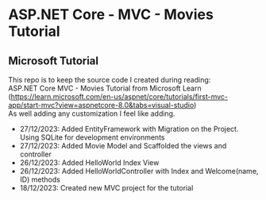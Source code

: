 <h1>ASP.NET Core - MVC - Movies Tutorial</h1>
<h2>Microsoft Tutorial</h2>

This repo is to keep the source code I created during reading:</br>
ASP.NET Core MVC - Movies Tutorial from Microsoft Learn (https://learn.microsoft.com/en-us/aspnet/core/tutorials/first-mvc-app/start-mvc?view=aspnetcore-8.0&tabs=visual-studio)</br>
As well adding any customization I feel like adding.

<ul>
<li>27/12/2023: Added EntityFramework with Migration on the Project. Using SQLite for development environments</li>
<li>27/12/2023: Added Movie Model and Scaffolded the views and controller</li>
<li>26/12/2023: Added HelloWorld Index View</li>
<li>26/12/2023: Added HelloWorldController with Index and Welcome(name, ID) methods</li>
<li>18/12/2023: Created new MVC project for the tutorial</li>
</ul>